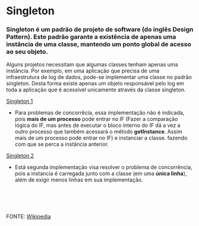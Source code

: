 # Singleton
### Singleton é um padrão de projeto de software (do inglês Design Pattern). Este padrão garante a existência de apenas uma instância de uma classe, mantendo um ponto global de acesso ao seu objeto.

Alguns projetos necessitam que algumas classes tenham apenas uma instância. Por exemplo, em uma aplicação que precisa de uma infraestrutura de log de dados, pode-se implementar uma classe no padrão singleton. Desta forma existe apenas um objeto responsável pelo log em toda a aplicação que é acessível unicamente através da classe singleton.

[Singleton 1](https://github.com/Crissky/Padroes-de-Projeto/blob/master/Singleton/src/br/com/singleton/dominio/GerenciadorImpressao.java)
- Para problemas de concorrêcia, essa implementação não é indicada, pois **mais de um processo** pode entrar no IF (Fazer a comparação lógica do IF, mas antes de executar o bloco interno do IF dá a vez a outro processo que também acessará o método **getInstance**. Assim mais de um processo pode entrar no IF) e instanciar a classe. fazendo com que se perca a instância anterior.

[Singleton 2](https://github.com/Crissky/Padroes-de-Projeto/blob/master/Singleton/src/br/com/singleton/dominio/GerenciadorImpressao2.java)
- Está segunda implementação visa resolver o problema de concorrência, pois a instancia é carregada junto com a classe (em uma **única linha**), além de exigir menos linhas em sua implementação.

<br><br><br><br>
FONTE: [Wikipedia](https://en.wikipedia.org/wiki/Singleton_pattern)
